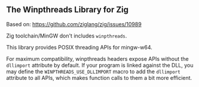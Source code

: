The Winpthreads Library for Zig
-----------------------

Based on: https://github.com/ziglang/zig/issues/10989

Zig toolchain/MinGW don't includes `winpthreads`.

This library provides POSIX threading APIs for mingw-w64.

For maximum compatibility, winpthreads headers expose APIs without the
`dllimport` attribute by default. If your program is linked against the
DLL, you may define the `WINPTHREADS_USE_DLLIMPORT` macro to add the
`dllimport` attribute to all APIs, which makes function calls to them a
bit more efficient.
